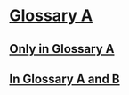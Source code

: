 # [Glossary A](#glossary-a)

## [Only in Glossary A](#only-in-glossary-a)

## [In Glossary A and B](#in-glossary-a-and-b)
